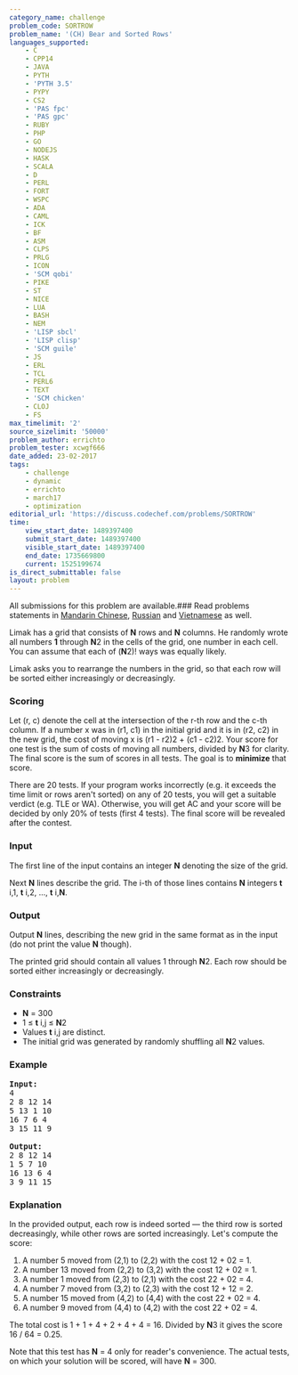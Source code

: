 ```yaml
---
category_name: challenge
problem_code: SORTROW
problem_name: '(CH) Bear and Sorted Rows'
languages_supported:
    - C
    - CPP14
    - JAVA
    - PYTH
    - 'PYTH 3.5'
    - PYPY
    - CS2
    - 'PAS fpc'
    - 'PAS gpc'
    - RUBY
    - PHP
    - GO
    - NODEJS
    - HASK
    - SCALA
    - D
    - PERL
    - FORT
    - WSPC
    - ADA
    - CAML
    - ICK
    - BF
    - ASM
    - CLPS
    - PRLG
    - ICON
    - 'SCM qobi'
    - PIKE
    - ST
    - NICE
    - LUA
    - BASH
    - NEM
    - 'LISP sbcl'
    - 'LISP clisp'
    - 'SCM guile'
    - JS
    - ERL
    - TCL
    - PERL6
    - TEXT
    - 'SCM chicken'
    - CLOJ
    - FS
max_timelimit: '2'
source_sizelimit: '50000'
problem_author: errichto
problem_tester: xcwgf666
date_added: 23-02-2017
tags:
    - challenge
    - dynamic
    - errichto
    - march17
    - optimization
editorial_url: 'https://discuss.codechef.com/problems/SORTROW'
time:
    view_start_date: 1489397400
    submit_start_date: 1489397400
    visible_start_date: 1489397400
    end_date: 1735669800
    current: 1525199674
is_direct_submittable: false
layout: problem
---
```

All submissions for this problem are available.###  Read problems statements in [Mandarin Chinese](http://www.codechef.com/download/translated/MARCH17/mandarin/SORTROW.pdf?v=1), [Russian](http://www.codechef.com/download/translated/MARCH17/russian/SORTROW.pdf?v=1) and [Vietnamese](http://www.codechef.com/download/translated/MARCH17/vietnamese/SORTROW.pdf?v=1) as well.

Limak has a grid that consists of **N** rows and **N** columns. He randomly wrote all numbers **1** through **N**2 in the cells of the grid, one number in each cell. You can assume that each of (**N**2)! ways was equally likely.

Limak asks you to rearrange the numbers in the grid, so that each row will be sorted either increasingly or decreasingly.

### Scoring

Let (r, c) denote the cell at the intersection of the r-th row and the c-th column. If a number x was in (r1, c1) in the initial grid and it is in (r2, c2) in the new grid, the cost of moving x is (r1 - r2)2 + (c1 - c2)2. Your score for one test is the sum of costs of moving all numbers, divided by **N**3 for clarity. The final score is the sum of scores in all tests. The goal is to **minimize** that score.

There are 20 tests. If your program works incorrectly (e.g. it exceeds the time limit or rows aren't sorted) on any of 20 tests, you will get a suitable verdict (e.g. TLE or WA). Otherwise, you will get AC and your score will be decided by only 20% of tests (first 4 tests). The final score will be revealed after the contest.

### Input

The first line of the input contains an integer **N** denoting the size of the grid.

Next **N** lines describe the grid. The i-th of those lines contains **N** integers **t** i,1, **t** i,2, ..., **t** i,**N**.

### Output

Output **N** lines, describing the new grid in the same format as in the input (do not print the value **N** though).

The printed grid should contain all values 1 through **N**2. Each row should be sorted either increasingly or decreasingly.

### Constraints

- **N** = 300
- 1 ≤ **t** i,j ≤ **N**2
- Values **t** i,j are distinct.
- The initial grid was generated by randomly shuffling all **N**2 values.

### Example

<pre><b>Input:</b>
4
2 8 12 14
5 13 1 10
16 7 6 4
3 15 11 9

<b>Output:</b>
2 8 12 14
1 5 7 10
16 13 6 4
3 9 11 15
</pre>
### Explanation

In the provided output, each row is indeed sorted — the third row is sorted decreasingly, while other rows are sorted increasingly. Let's compute the score:

1. A number 5 moved from (2,1) to (2,2) with the cost 12 + 02 = 1.
2. A number 13 moved from (2,2) to (3,2) with the cost 12 + 02 = 1.
3. A number 1 moved from (2,3) to (2,1) with the cost 22 + 02 = 4.
4. A number 7 moved from (3,2) to (2,3) with the cost 12 + 12 = 2.
5. A number 15 moved from (4,2) to (4,4) with the cost 22 + 02 = 4.
6. A number 9 moved from (4,4) to (4,2) with the cost 22 + 02 = 4.

The total cost is 1 + 1 + 4 + 2 + 4 + 4 = 16. Divided by **N**3 it gives the score 16 / 64 = 0.25.

Note that this test has **N** = 4 only for reader's convenience. The actual tests, on which your solution will be scored, will have **N** = 300.
